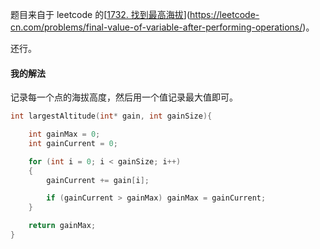 题目来自于 leetcode 的[[1732. 找到最高海拔](https://leetcode-cn.com/problems/find-the-highest-altitude/)](https://leetcode-cn.com/problems/final-value-of-variable-after-performing-operations/)。

还行。

#### 我的解法

记录每一个点的海拔高度，然后用一个值记录最大值即可。

```c
int largestAltitude(int* gain, int gainSize){

    int gainMax = 0;
    int gainCurrent = 0;

    for (int i = 0; i < gainSize; i++)
    {
        gainCurrent += gain[i];

        if (gainCurrent > gainMax) gainMax = gainCurrent;
    }

    return gainMax;
}
```

